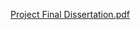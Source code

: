 [Project Final Dissertation.pdf](https://github.com/user-attachments/files/20822915/Project.Final.Dissertation.pdf)
